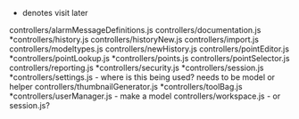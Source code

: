 * denotes visit later

controllers/alarmMessageDefinitions.js
controllers/documentation.js
*controllers/history.js
controllers/historyNew.js
controllers/import.js
controllers/modeltypes.js
controllers/newHistory.js
controllers/pointEditor.js
*controllers/pointLookup.js
*controllers/points.js
controllers/pointSelector.js
controllers/reporting.js
*controllers/security.js
*controllers/session.js
*controllers/settings.js - where is this being used? needs to be model or helper
controllers/thumbnailGenerator.js
*controllers/toolBag.js
*controllers/userManager.js - make a model
controllers/workspace.js - or session.js?
